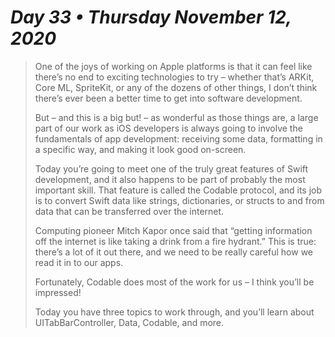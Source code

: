 # *Day 33 • Thursday November 12, 2020*

>One of the joys of working on Apple platforms is that it can feel like there’s no end to exciting technologies to try – whether that’s ARKit, Core ML, SpriteKit, or any of the dozens of other things, I don’t think there’s ever been a better time to get into software development.
>
>But – and this is a big but! – as wonderful as those things are, a large part of our work as iOS developers is always going to involve the fundamentals of app development: receiving some data, formatting in a specific way, and making it look good on-screen.
>
>Today you’re going to meet one of the truly great features of Swift development, and it also happens to be part of probably the most important skill. That feature is called the Codable protocol, and its job is to convert Swift data like strings, dictionaries, or structs to and from data that can be transferred over the internet.
>
>Computing pioneer Mitch Kapor once said that “getting information off the internet is like taking a drink from a fire hydrant.” This is true: there’s a lot of it out there, and we need to be really careful how we read it in to our apps.
>
>Fortunately, Codable does most of the work for us – I think you’ll be impressed!
>
>Today you have three topics to work through, and you’ll learn about UITabBarController, Data, Codable, and more.